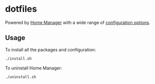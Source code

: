 # dotfiles

Powered by [Home Manager](https://nixos.wiki/wiki/Home_Manager) with a wide range of [configuration options](https://nix-community.github.io/home-manager/options.xhtml).

## Usage

To install all the packages and configuration:

```bash
./install.sh
```

To uninstall Home Manager:

```bash
./uninstall.sh
```
